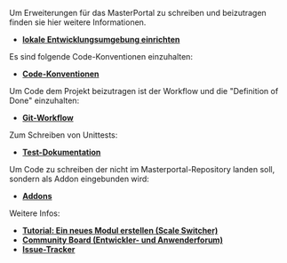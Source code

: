 Um Erweiterungen für das MasterPortal zu schreiben und beizutragen finden sie hier weitere Informationen.

* **[lokale Entwicklungsumgebung einrichten](setupDev.de.md)**

Es sind folgende Code-Konventionen einzuhalten:

* **[Code-Konventionen](codingConventions.de.md)**

Um Code dem Projekt beizutragen ist der Workflow und die "Definition of Done" einzuhalten:

* **[Git-Workflow](gitWorkflow.de.md)**

Zum Schreiben von Unittests:

* **[Test-Dokumentation](testing.de.md)**

Um Code zu schreiben der nicht im Masterportal-Repository landen soll, sondern als Addon eingebunden wird:

* **[Addons](addonsVue.de.md)**

Weitere Infos:

* **[Tutorial: Ein neues Modul erstellen (Scale Switcher)](vueTutorial.de.md)**
* **[Community Board (Entwickler- und Anwenderforum)](https://trello.com/c/qajdXkMa/110-willkommen)**
* **[Issue-Tracker](https://bitbucket.org/geowerkstatt-hamburg/masterportal/issues?status=new&status=open)**
